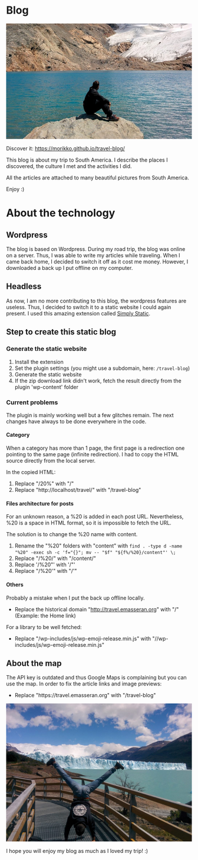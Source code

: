 # Blog

![Me in front of a lake](/wp-content/uploads/2017/10/IMG_20161210_134256-e1507672696125-888x550.jpg)

Discover it: https://morikko.github.io/travel-blog/

This blog is about my trip to South America. I describe the places I discovered, the culture I met and the activities I did.

All the articles are attached to many beautiful pictures from South America.

Enjoy :)

# About the technology

## Wordpress
The blog is based on Wordpress. During my road trip, the blog was online on a server. Thus, I was able to write my articles while traveling. When I came back home, I decided to switch it off as it cost me money. However, I downloaded a back up I put offline on my computer.

## Headless
As now, I am no more contributing to this blog, the wordpress features are useless. Thus, I decided to switch it to a static website I could again present. I used this amazing extension called [Simply Static](https://wordpress.org/plugins/simply-static/).

## Step to create this static blog

### Generate the static website
1. Install the extension
2. Set the plugin settings (you might use a subdomain, here: `/travel-blog`)
3. Generate the static website
4. If the zip download link didn't work, fetch the result directly from the plugin 'wp-content' folder

### Current problems
The plugin is mainly working well but a few glitches remain. The next changes have always to be done everywhere in the code.

#### Category
When a category has more than 1 page, the first page is a redirection one pointing to the same page (infinite redirection). I had to copy the HTML source directly from the local server.

In the copied HTML:
1. Replace "/20%" with "/"
2. Replace "http://localhost/travel/" with "/travel-blog"

#### Files architecture for posts
For an unknown reason, a %20 is added in each post URL. Nevertheless, %20 is a space in HTML format, so it is impossible to fetch the URL.

The solution is to change the %20 name with content.
1. Rename the "%20" folders with "content" with `find . -type d -name "%20" -exec sh -c 'f="{}"; mv -- "$f" "${f%/%20}/content"' \;`
2. Replace "/%20/" with "/content/"
3. Replace '/%20"' with '/"' 
4. Replace "/%20'" with "/'" 

#### Others
Probably a mistake when I put the back up offline locally.
- Replace the historical domain "http://travel.emasseran.org" with "/" (Example: the Home link)

For a library to be well fetched:
-  Replace "\/wp-includes\/js\/wp-emoji-release.min.js" with "\/<subdomain>\/wp-includes\/js\/wp-emoji-release.min.js"

## About the map
The API key is outdated and thus Google Maps is complaining but you can use the map.
In order to fix the article links and image previews:
-  Replace "https:\/\/travel.emasseran.org" with "\/travel-blog"

![In front of the Perito Moreno](/wp-content/uploads/2017/01/IMG_20161208_142910-1024x758.jpg)

I hope you will enjoy my blog as much as I loved my trip! :)
